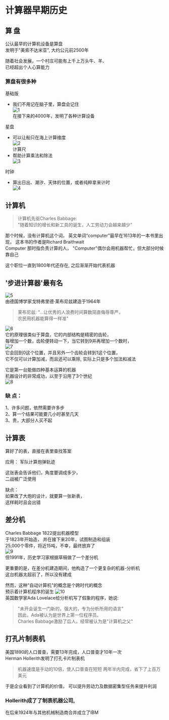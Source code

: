 计算器早期历史  
=====

## 算  盘  
公认最早的计算机设备是算盘   
 发明于"美索不达米亚", 大约公元前2500年  

 随着社会发展，一个村庄可能有上千上万头牛、羊、  
 已经超出个人心算能力  

### 算盘有很多种  
基础版
* 我们不用记在脑子里，算盘会记住  
![1](https://github.com/KissMyLady/Computer/blob/master/Image/com/com-1.jpg)  
在接下来的4000年，发明了各种计算设备

星盘  
* 可以让船只在海上计算维度  
![2](https://github.com/KissMyLady/Computer/blob/master/Image/com/com-2.jpg)  
计算尺  
* 帮助计算乘法和除法  
![3](https://github.com/KissMyLady/Computer/blob/master/Image/com/com-3.jpg)  

时钟
* 算出日出、潮汐、天体的位置，或者纯粹拿来计时  
![4](https://github.com/KissMyLady/Computer/blob/master/Image/com/com-4.jpg)  


## 计算机  
> 计算机先驱Charles Babbage:  
> "随着知识的增长和新工具的诞生，人工劳动力会越来越少"  

那个时候，没有计算机这个词，
英文单词“computer”最早在1613年的一本书里出现，
这本书的作者是Richard Braithwait   
Computer 那时指负责计算的人，
"Computer"偶尔会用机器帮忙，但大部分时候靠自己  

这个职位一直到1800年代还存在, 之后渐渐开始代表机器  

## '步进计算器'最有名  
![5](https://github.com/KissMyLady/Computer/blob/master/Image/com/com-5.jpg)  
由德国博学家戈特弗里德·莱布尼兹建造于1964年  
> 莱布尼兹:  "...让优秀的人浪费时间算数简直侮辱尊严，  
>           农民用机器能算得一样准"  

![6](https://github.com/KissMyLady/Computer/blob/master/Image/com/com-6.jpg)  
它的原理很类似于算盘，它的内部结构是精密的齿轮，   
每增加一个数，齿轮便转动一下，当它转到9并再增加一个数时，  
![7](https://github.com/KissMyLady/Computer/blob/master/Image/com/com-7.jpg)  
它会回到0这个位置，并且另外一个齿轮会转到1这个位置，  
它不仅可以计算加减，而且还可以乘除, 实际上只是多个加法和减法  

它是第一台能做四种基本运算的机器  
机器设计的非常成功，以至于沿用了3个世纪  
![8](https://github.com/KissMyLady/Computer/blob/master/Image/com/com-8.jpg)  

### 缺 点：
1、许多问题，依然需要许多步  
2、算一个结果可能要几小时甚至几天  
3、贵，大部分人买不起  


## 计算表  
算好了的表，直接在表里查找答案  

应用： 军队计算炮弹轨迹  

这张表会告诉他们，角度要调成多少，  
二战被广泛使用   

缺点：  
如果改了大炮的设计，就要算一张新表，  
这样耗时且会出错  


## 差分机
Charles Babbage 1822提出机器模型    
于1823年开始造， 并在接下来20年，试图制造和组装  
25,000个零件，将近15吨，不幸，最终放弃了    
![9](https://github.com/KissMyLady/Computer/blob/master/Image/com/com-9.jpg)  
但1991年，历史学习家根据草稿做了一个差分机   


更重要的是，在差分机建造期间，他构造了一个更复杂的机器-分析机    
这台机器太超前了，所以没有建成  

然而，这种"自动计算机"的概念是个跨时代的概念  
预示着计算机程序的诞生
![10](https://github.com/KissMyLady/Computer/blob/master/Image/com/com-10.jpg)  
英国数学家Ada Lovelace给分析机写了假象的程序，她说:  
> "未开会诞生一门新的，强大的，专为分析所用的语言"  
因此，Ada被认为是世界上第一位程序员。  
Charles Babbage激励了后人，经常被认为是"计算机之父"  


## 打孔片制表机    
美国1890的人口普查，需要13年完成，人口普查才10年一次  
Herman Hollerith发明了打孔卡片制表机  
> 机器速度是手动的10倍，使人口普查在短短
> 两年半内完成，省下了上百万美元    

于是企业看到了计算机的价值，
可以提升劳动力及数据密集型任务来提升利润     
### Hollerith成了了制表机器公司,    
在后来1924年与其他机械制造商合并成立了IBM    


